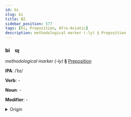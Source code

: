```yaml
---
id: bi
slug: bi
title: Bİ
sidebar_position: 577
tags: [bi, Preposition, Afro-Asiatic]
description: methodological marker (-ly) § Preposition
---
```


### bi&emsp;<span kind="abugida">ʋȷ</span>

*methodological marker (-ly)* **§** [Preposition](../../tags/Preposition)

**IPA**: /ˈbɪ/

**Verb**: -

**Noun**: -

**Modifier**: -

<details>
    <summary>Origin</summary>
    Hebrew בְּ־ b'- /bi/,/ba/<br/>
    <em>Afro-Asiatic Language Family</em>
</details>